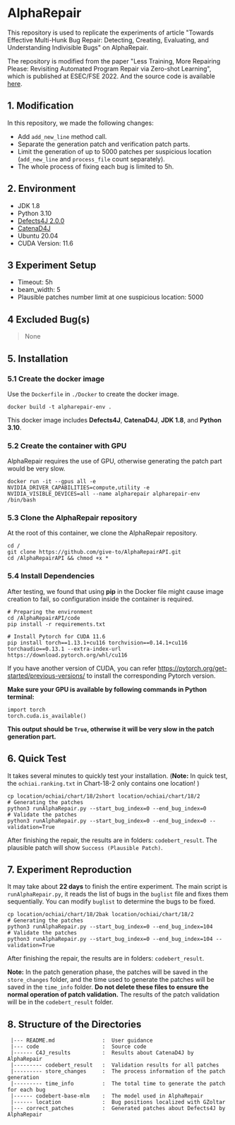 # AlphaRepair

This repository is used to replicate the experiments of article "Towards Effective Multi-Hunk Bug Repair: Detecting, Creating, Evaluating, and Understanding Indivisible Bugs" on AlphaRepair. 

The repository is modified from the paper "Less Training, More Repairing Please: Revisiting Automated Program Repair via Zero-shot Learning", which is published at ESEC/FSE 2022. And the source code is available [here](https://zenodo.org/record/6819444). 



## 1. Modification

In this repository, we made the following changes:

- Add `add_new_line` method call.
- Separate the generation patch and verification patch parts.
- Limit the generation of up to 5000 patches per suspicious location (`add_new_line` and `process_file` count separately).
- The whole process of fixing each bug is limited to 5h.



## 2. Environment

- JDK 1.8
- Python 3.10
- [Defects4J 2.0.0](https://github.com/rjust/defects4j)
- [CatenaD4J](https://github.com/universetraveller/CatenaD4J)
- Ubuntu 20.04
- CUDA Version: 11.6



## 3 Experiment Setup

- Timeout: 5h
- beam_width: 5
- Plausible patches number limit at one suspicious location: 5000



## 4 Excluded Bug(s)

> None



## 5. Installation

### 5.1 Create the docker image

Use the `Dockerfile` in `./Docker` to create the docker image.

```shell
docker build -t alpharepair-env .
```

This docker image includes **Defects4J**, **CatenaD4J**, **JDK 1.8**, and **Python 3.10**.

### 5.2 Create the container with GPU

AlphaRepair requires the use of GPU, otherwise generating the patch part would be very slow.

```shell
docker run -it --gpus all -e NVIDIA_DRIVER_CAPABILITIES=compute,utility -e NVIDIA_VISIBLE_DEVICES=all --name alpharepair alpharepair-env /bin/bash
```

### 5.3 Clone the AlphaRepair repository

At the root of this container, we clone the AlphaRepair repository.

```shell
cd /
git clone https://github.com/give-to/AlphaRepairAPI.git
cd /AlphaRepairAPI && chmod +x *
```

### 5.4 Install Dependencies

After testing, we found that using **pip** in the Docker file might cause image creation to fail, so configuration inside the container is required.

```shell
# Preparing the environment
cd /AlphaRepairAPI/code
pip install -r requirements.txt

# Install Pytorch for CUDA 11.6
pip install torch==1.13.1+cu116 torchvision==0.14.1+cu116 torchaudio==0.13.1 --extra-index-url https://download.pytorch.org/whl/cu116
```

If you have another version of CUDA, you can refer https://pytorch.org/get-started/previous-versions/ to install the corresponding Pytorch version.



**Make sure your GPU is available by following commands in Python terminal:**

```
import torch
torch.cuda.is_available()
```

**This output should be `True`, otherwise it will be very slow in the patch generation part.**



## 6. Quick Test

It takes several minutes to quickly test your installation. (**Note:** In quick test, the `ochiai.ranking.txt` in Chart-18-2 only contains one location! )

```shell
cp location/ochiai/chart/18/2short location/ochiai/chart/18/2
# Generating the patches
python3 runAlphaRepair.py --start_bug_index=0 --end_bug_index=0
# Validate the patches
python3 runAlphaRepair.py --start_bug_index=0 --end_bug_index=0 --validation=True
```

After finishing the repair, the results are in folders: `codebert_result`. The plausible patch will show `Success (Plausible Patch)`.



## 7. Experiment Reproduction

It may take about **22 days** to finish the entire experiment. The main script is `runAlphaRepair.py`, it reads the list of bugs in the `buglist` file and fixes them sequentially. You can modify `buglist` to determine the bugs to be fixed.

```shell
cp location/ochiai/chart/18/2bak location/ochiai/chart/18/2
# Generating the patches
python3 runAlphaRepair.py --start_bug_index=0 --end_bug_index=104
# Validate the patches
python3 runAlphaRepair.py --start_bug_index=0 --end_bug_index=104 --validation=True
```

After finishing the repair, the results are in folders: `codebert_result`. 



**Note:** In the patch generation phase, the patches will be saved in the `store_changes` folder, and the time used to generate the patches will be saved in the `time_info` folder. **Do not delete these files to ensure the normal operation of patch validation.** The results of the patch validation will be in the `codebert_result` folder.



## 8. Structure of the Directories

```
 |--- README.md               :  User guidance
 |--- code                    :  Source code
 |------ C4J_results          :  Results about CatenaD4J by AlphaRepair
 |--------- codebert_result   :  Validation results for all patches
 |--------- store_changes     :  The process information of the patch generation
 |--------- time_info         :  The total time to generate the patch for each bug
 |------ codebert-base-mlm    :  The model used in AlphaRepair
 |------ location             :  Bug positions localized with GZoltar
 |--- correct_patches         :  Generated patches about Defects4J by AlphaRepair
```
